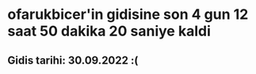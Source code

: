 # ofarukbicer'in gidisine son 4 gun 12 saat 50 dakika 20 saniye kaldi

## Gidis tarihi: 30.09.2022 :(
